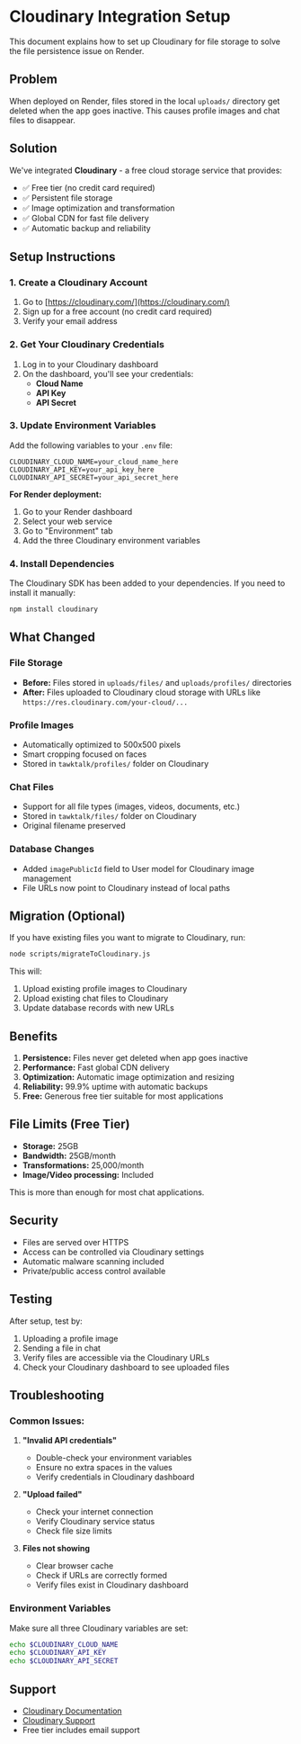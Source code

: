 # Cloudinary Integration Setup

This document explains how to set up Cloudinary for file storage to solve the file persistence issue on Render.

## Problem

When deployed on Render, files stored in the local `uploads/` directory get deleted when the app goes inactive. This causes profile images and chat files to disappear.

## Solution

We've integrated **Cloudinary** - a free cloud storage service that provides:

- ✅ Free tier (no credit card required)
- ✅ Persistent file storage
- ✅ Image optimization and transformation
- ✅ Global CDN for fast file delivery
- ✅ Automatic backup and reliability

## Setup Instructions

### 1. Create a Cloudinary Account

1. Go to [https://cloudinary.com/](https://cloudinary.com/)
2. Sign up for a free account (no credit card required)
3. Verify your email address

### 2. Get Your Cloudinary Credentials

1. Log in to your Cloudinary dashboard
2. On the dashboard, you'll see your credentials:
   - **Cloud Name**
   - **API Key**
   - **API Secret**

### 3. Update Environment Variables

Add the following variables to your `.env` file:

```env
CLOUDINARY_CLOUD_NAME=your_cloud_name_here
CLOUDINARY_API_KEY=your_api_key_here
CLOUDINARY_API_SECRET=your_api_secret_here
```

**For Render deployment:**

1. Go to your Render dashboard
2. Select your web service
3. Go to "Environment" tab
4. Add the three Cloudinary environment variables

### 4. Install Dependencies

The Cloudinary SDK has been added to your dependencies. If you need to install it manually:

```bash
npm install cloudinary
```

## What Changed

### File Storage

- **Before:** Files stored in `uploads/files/` and `uploads/profiles/` directories
- **After:** Files uploaded to Cloudinary cloud storage with URLs like `https://res.cloudinary.com/your-cloud/...`

### Profile Images

- Automatically optimized to 500x500 pixels
- Smart cropping focused on faces
- Stored in `tawktalk/profiles/` folder on Cloudinary

### Chat Files

- Support for all file types (images, videos, documents, etc.)
- Stored in `tawktalk/files/` folder on Cloudinary
- Original filename preserved

### Database Changes

- Added `imagePublicId` field to User model for Cloudinary image management
- File URLs now point to Cloudinary instead of local paths

## Migration (Optional)

If you have existing files you want to migrate to Cloudinary, run:

```bash
node scripts/migrateToCloudinary.js
```

This will:

1. Upload existing profile images to Cloudinary
2. Upload existing chat files to Cloudinary
3. Update database records with new URLs

## Benefits

1. **Persistence:** Files never get deleted when app goes inactive
2. **Performance:** Fast global CDN delivery
3. **Optimization:** Automatic image optimization and resizing
4. **Reliability:** 99.9% uptime with automatic backups
5. **Free:** Generous free tier suitable for most applications

## File Limits (Free Tier)

- **Storage:** 25GB
- **Bandwidth:** 25GB/month
- **Transformations:** 25,000/month
- **Image/Video processing:** Included

This is more than enough for most chat applications.

## Security

- Files are served over HTTPS
- Access can be controlled via Cloudinary settings
- Automatic malware scanning included
- Private/public access control available

## Testing

After setup, test by:

1. Uploading a profile image
2. Sending a file in chat
3. Verify files are accessible via the Cloudinary URLs
4. Check your Cloudinary dashboard to see uploaded files

## Troubleshooting

### Common Issues:

1. **"Invalid API credentials"**

   - Double-check your environment variables
   - Ensure no extra spaces in the values
   - Verify credentials in Cloudinary dashboard

2. **"Upload failed"**

   - Check your internet connection
   - Verify Cloudinary service status
   - Check file size limits

3. **Files not showing**
   - Clear browser cache
   - Check if URLs are correctly formed
   - Verify files exist in Cloudinary dashboard

### Environment Variables

Make sure all three Cloudinary variables are set:

```bash
echo $CLOUDINARY_CLOUD_NAME
echo $CLOUDINARY_API_KEY
echo $CLOUDINARY_API_SECRET
```

## Support

- [Cloudinary Documentation](https://cloudinary.com/documentation)
- [Cloudinary Support](https://support.cloudinary.com/)
- Free tier includes email support
